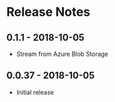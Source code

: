 # Release Notes

## 0.1.1 - 2018-10-05

* Stream from Azure Blob Storage

## 0.0.37 - 2018-10-05

* Initial release